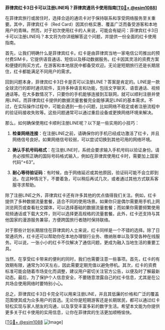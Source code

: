 **菲律宾红卡3日卡可以注册LINE吗？菲律宾通讯卡使用指南[[TG💪+ @esim1088](https://t.me/s/esim1088)]**

在菲律宾旅行或居住时，选择合适的通讯卡对于保持联系和享受网络服务至关重要。其中，菲律宾红卡（Red Card）因其价格实惠、覆盖广泛而备受游客和本地用户的青睐。然而，对于初次使用红卡的人来说，可能会有疑问：菲律宾红卡3日卡可以注册LINE吗？本文将为你详细解答这个问题，并提供一份全面的红卡使用指南。

首先，让我们明确什么是菲律宾红卡。红卡是由菲律宾当地一家电信公司推出的预付费SIM卡，它提供语音通话、短信以及移动数据服务。红卡因其灵活的资费方案和便捷的购买方式，在游客和本地居民中都备受欢迎。无论是短期旅行还是长期居住，红卡都能满足不同用户的需求。

回到问题本身，菲律宾红卡3日卡是否可以注册LINE？答案是肯定的。LINE是一款全球流行的即时通讯软件，支持多种语言和功能，包括文字聊天、语音通话、视频通话等。在大多数情况下，只要你的手机能够连接到互联网，就可以顺利注册并使用LINE。而菲律宾红卡提供的数据流量套餐完全能够满足LINE的基本需求。不过，在实际操作过程中，可能会遇到一些小问题，比如网络不稳定或者注册流程中的验证码接收失败等。这些问题通常可以通过重启设备或更换网络环境来解决。

那么，如何确保使用红卡顺利注册LINE呢？以下是一些实用的小技巧：

1. **检查网络连接**：在注册LINE之前，请确保你的手机已经成功激活了红卡，并且网络信号良好。如果网络信号较弱，可以尝试切换到其他可用的网络环境。

2. **确认手机号码格式**：在注册LINE时，系统会要求输入手机号码以验证身份。请务必按照正确的国际号码格式输入，例如在菲律宾使用红卡时，需要加上国家代码“+63”。

3. **耐心等待验证码**：有时候，由于网络延迟或其他原因，验证码可能不会立即到达。在这种情况下，不要着急，可以稍后再试几次，或者通过其他方式联系客服寻求帮助。

除了注册LINE之外，菲律宾红卡还有许多其他的优点值得我们关注。例如，红卡提供了多种数据流量套餐，适合不同的使用场景。如果你只是偶尔需要用手机上网浏览网页或查看社交媒体，可以选择基础的数据流量套餐；而如果你需要频繁使用视频通话或下载大文件，则可以选择更高规格的流量套餐。此外，红卡还支持与其他国家的漫游服务兼容，方便跨国旅行者随时保持联络。

对于那些计划长期居住在菲律宾的人士来说，红卡同样是一个不错的选择。除了日常通讯外，红卡还可以帮助你在本地办理银行业务、缴纳账单以及享受各种在线服务。可以说，一张小小的红卡不仅解决了通信问题，更成为融入当地生活的重要工具。

当然，在享受红卡带来的便利的同时，我们也需要注意一些事项。首先，红卡的有效期有限，通常为30天左右，因此需要定期充值以避免停机。其次，红卡的资费标准可能会随着市场变化而调整，建议用户密切关注官方公告，以便及时了解最新动态。最后，为了保护个人信息安全，不要随意泄露自己的红卡信息，尤其是在公共场合使用网络时要特别小心。

总之，菲律宾红卡3日卡完全可以用来注册LINE，并且其低廉的价格和广泛的覆盖范围使其成为众多用户的首选。无论你是短期游客还是长期居民，都可以通过红卡轻松实现与家人朋友的沟通，以及享受丰富多彩的数字生活。希望本文能为你提供更多关于红卡使用的实用信息，让你在菲律宾的生活更加顺畅愉快。

[[TG💪+ @esim1088](https://t.me/s/esim1088) ![Image](https://i.postimg.cc/4NQfJmqS/Snipaste-2025-05-13-00-14-12.png)]